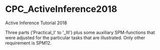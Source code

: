 # CPC_ActiveInference2018

Active Inference Tutorial 2018

Three parts ('Practical_I' to '_III') plus some auxiliary SPM-functions that were adjusted for the particular tasks that are illustrated. Only other requirement is SPM12.
